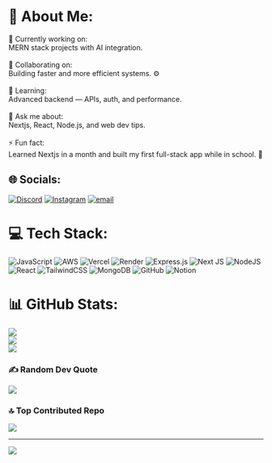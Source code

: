 # 💫 About Me:
🔭 Currently working on:<br>      MERN stack projects with AI integration.<br><br>🤝 Collaborating on:<br>      Building faster and more efficient systems. ⚙️<br><br>🌱 Learning:<br>      Advanced backend — APIs, auth, and performance.<br><br>💬 Ask me about:<br>     Nextjs, React, Node.js, and web dev tips.<br><br>⚡ Fun fact:<br>      Learned Nextjs in a month and built my first full-stack app while in school. 🚀


## 🌐 Socials:
[![Discord](https://img.shields.io/badge/Discord-%237289DA.svg?logo=discord&logoColor=white)](https://discord.gg/https://discord.gg/YRGjAp2n) [![Instagram](https://img.shields.io/badge/Instagram-%23E4405F.svg?logo=Instagram&logoColor=white)](https://instagram.com/https://www.instagram.com/bilal_stack) [![email](https://img.shields.io/badge/Email-D14836?logo=gmail&logoColor=white)](mailto:bilal.dev121@gmail.com) 

# 💻 Tech Stack:
![JavaScript](https://img.shields.io/badge/javascript-%23323330.svg?style=for-the-badge&logo=javascript&logoColor=%23F7DF1E) ![AWS](https://img.shields.io/badge/AWS-%23FF9900.svg?style=for-the-badge&logo=amazon-aws&logoColor=white) ![Vercel](https://img.shields.io/badge/vercel-%23000000.svg?style=for-the-badge&logo=vercel&logoColor=white) ![Render](https://img.shields.io/badge/Render-%46E3B7.svg?style=for-the-badge&logo=render&logoColor=white) ![Express.js](https://img.shields.io/badge/express.js-%23404d59.svg?style=for-the-badge&logo=express&logoColor=%2361DAFB) ![Next JS](https://img.shields.io/badge/Next-black?style=for-the-badge&logo=next.js&logoColor=white) ![NodeJS](https://img.shields.io/badge/node.js-6DA55F?style=for-the-badge&logo=node.js&logoColor=white) ![React](https://img.shields.io/badge/react-%2320232a.svg?style=for-the-badge&logo=react&logoColor=%2361DAFB) ![TailwindCSS](https://img.shields.io/badge/tailwindcss-%2338B2AC.svg?style=for-the-badge&logo=tailwind-css&logoColor=white) ![MongoDB](https://img.shields.io/badge/MongoDB-%234ea94b.svg?style=for-the-badge&logo=mongodb&logoColor=white) ![GitHub](https://img.shields.io/badge/github-%23121011.svg?style=for-the-badge&logo=github&logoColor=white) ![Notion](https://img.shields.io/badge/Notion-%23000000.svg?style=for-the-badge&logo=notion&logoColor=white)
# 📊 GitHub Stats:
![](https://github-readme-stats.vercel.app/api?username=BIlalXDev&theme=dark&hide_border=false&include_all_commits=false&count_private=false)<br/>
![](https://nirzak-streak-stats.vercel.app/?user=BIlalXDev&theme=dark&hide_border=false)<br/>
![](https://github-readme-stats.vercel.app/api/top-langs/?username=BIlalXDev&theme=dark&hide_border=false&include_all_commits=false&count_private=false&layout=compact)

### ✍️ Random Dev Quote
![](https://quotes-github-readme.vercel.app/api?type=horizontal&theme=radical)

### 🔝 Top Contributed Repo
![](https://github-contributor-stats.vercel.app/api?username=BIlalXDev&limit=5&theme=dark&combine_all_yearly_contributions=true)

---
[![](https://visitcount.itsvg.in/api?id=BIlalXDev&icon=0&color=0)](https://visitcount.itsvg.in)

<!-- Proudly created with GPRM ( https://gprm.itsvg.in ) -->
